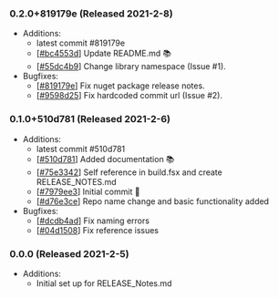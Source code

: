 ### 0.2.0+819179e (Released 2021-2-8)
* Additions:
    * latest commit #819179e
    * [[#bc4553d](https://github.com/nfdi4plants/Swate/commit/bc4553d438bc76a662048bae705116b60dd91839)] Update README.md :books:
    * [[#55dc4b9](https://github.com/nfdi4plants/Swate/commit/55dc4b9ba64eaf676809436f0e69f4a9106fa729)] Change library namespace (Issue #1).
* Bugfixes:
    * [[#819179e](https://github.com/nfdi4plants/Swate/commit/819179eeb712cfbd2ebbecb6ad33fb35e371d085)] Fix nuget package release notes.
    * [[#9598d25](https://github.com/nfdi4plants/Swate/commit/9598d25f00a4876e789a1e8d05919014feca3b03)] Fix hardcoded commit url (Issue #2).

### 0.1.0+510d781 (Released 2021-2-6)
* Additions:
    * latest commit #510d781
    * [[#510d781](https://github.com/Freymaurer/Fake.Extensions.Release/commit/510d781d0c17f7bcee3183fbfa87948c7295268c)] Added documentation :books:
    * [[#75e3342](https://github.com/Freymaurer/Fake.Extensions.Release/commit/75e3342607582c42df597e1a292707fe05746ec5)] Self reference in build.fsx and create RELEASE_NOTES.md
    * [[#7979ee3](https://github.com/Freymaurer/Fake.Extensions.Release/commit/7979ee39192e239c5cabd083fe7f871e42d43c2a)] Initial commit :tada:
    * [[#d76e3ce](https://github.com/Freymaurer/Fake.Extensions.Release/commit/d76e3ce5b94a1acadd54881042cb605f072df1cb)] Repo name change and basic functionality added
* Bugfixes:
    * [[#dcdb4ad](https://github.com/Freymaurer/Fake.Extensions.Release/commit/dcdb4ad8d5624a44eeb9f5a42ed0bf628fa5e1e0)] Fix naming errors
    * [[#04d1508](https://github.com/Freymaurer/Fake.Extensions.Release/commit/04d15086c1de5bde9650b15d081294617e78bddc)] Fix reference issues

### 0.0.0 (Released 2021-2-5)
* Additions:
    * Initial set up for RELEASE_Notes.md
